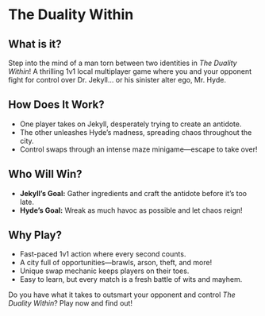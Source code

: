 # The Duality Within

## What is it?

Step into the mind of a man torn between two identities in *The Duality Within*! A thrilling 1v1 local multiplayer game where you and your opponent fight for control over Dr. Jekyll… or his sinister alter ego, Mr. Hyde.

## How Does It Work?

- One player takes on Jekyll, desperately trying to create an antidote.
- The other unleashes Hyde’s madness, spreading chaos throughout the city.
- Control swaps through an intense maze minigame—escape to take over!

## Who Will Win?

- **Jekyll’s Goal:** Gather ingredients and craft the antidote before it’s too late.
- **Hyde’s Goal:** Wreak as much havoc as possible and let chaos reign!

## Why Play?

- Fast-paced 1v1 action where every second counts.
- A city full of opportunities—brawls, arson, theft, and more!
- Unique swap mechanic keeps players on their toes.
- Easy to learn, but every match is a fresh battle of wits and mayhem.

Do you have what it takes to outsmart your opponent and control *The Duality Within*? Play now and find out!
